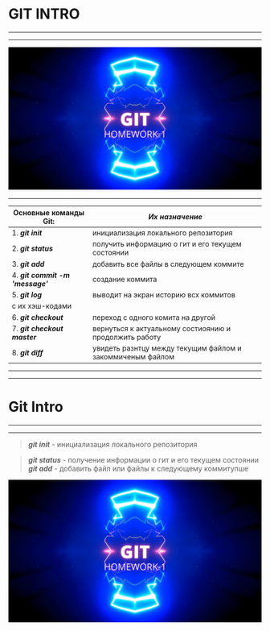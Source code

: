 # GIT INTRO
___
---
[![GIT Homework-1](Git.jpg)](https://www.canva.com/design/DAFY5drLImk/oLgzL4pnUnLtZoh2Fk82aA/watch?utm_content=DAFY5drLImk&utm_campaign=designshare&utm_medium=link&utm_source=homepage_design_menu "Git")

***
| **Основные команды Git:**        | *Их назначение*                        |
| -------------------------------- | ---------------------------------- |
| 1. ***git init***                | инициализация локального репозитория                        |
| 2. ***git status***              | получить информацию о гит и его текущем состоянии                  |
| 3. ***git add***                 | добавить все файлы в следующем коммите                            |
| 4. ___git commit -m 'message'___ | создание коммита                            |
|5. ***git log***|выводит на экран историю всх коммитов 
с их хэш-кодами                    |
|6. ***git checkout***|переход с одного комита на другой            |
|7. ***git checkout master***      |вернуться к актуальному состиоянию и продолжить работу                  |
|8. ***git diff***| увидеть разнтцу между текущим файлом и закоммиченым файлом                             |
------------------------------------
------------------------------------

# Git Intro
---
***
>***git init*** - инициализация локального репозитория 

>***git status*** - получение информации о гит и его текущем 
состоянии 
>***git add*** - добавить файл или файлы к следующему коммитупше 

![](git.jpg "git")
